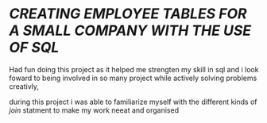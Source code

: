 # *CREATING EMPLOYEE TABLES FOR A SMALL COMPANY WITH THE USE OF SQL*

 Had fun doing this project as it helped me strengten my skill in sql and i look foward to being involved in so many project while actively solving problems creativly,
 
 during this project i was able to familiarize myself with the different kinds of _join_ statment to make my work neeat and organised 

